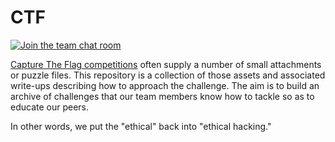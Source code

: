 # CTF

[![Join the team chat room](https://badges.gitter.im/AnarchoTechNYC/CTF.svg)](https://gitter.im/AnarchoTechNYC/CTF)

[Capture The Flag competitions](https://github.com/AnarchoTechNYC/meta/wiki/InfoSec#ctfs-and-hacking-games) often supply a number of small attachments or puzzle files. This repository is a collection of those assets and associated write-ups describing how to approach the challenge. The aim is to build an archive of challenges that our team members know how to tackle so as to educate our peers.

In other words, we put the "ethical" back into "ethical hacking."
